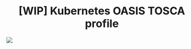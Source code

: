 <h1 align="center"> [WIP] Kubernetes OASIS TOSCA profile</h1>

![](https://platform9.com/wp-content/uploads/2017/06/guide-k8s-4-installer.png)
